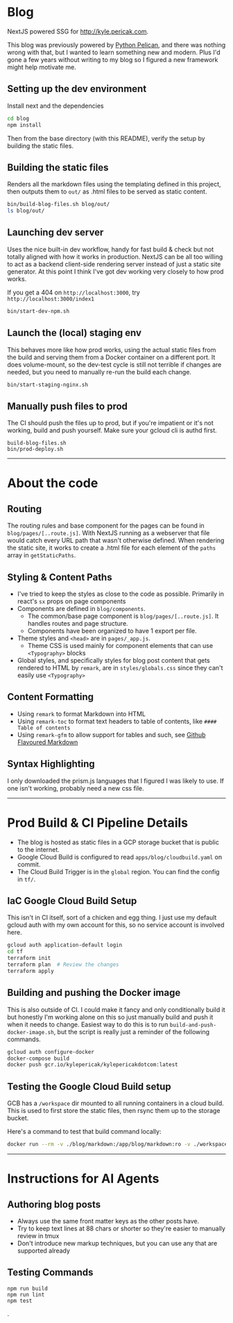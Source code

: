 # Blog

NextJS powered SSG for http://kyle.pericak.com.

This blog was previously powered by [Python Pelican](https://getpelican.com/), and there was
nothing wrong with that, but I wanted to learn something new and modern. Plus I'd gone a few years without
writing to my blog so I figured a new framework might help motivate me.

## Setting up the dev environment

Install next and the dependencies
```bash
cd blog
npm install
```

Then from the base directory (with this README), verify the setup by building the static files.

## Building the static files

Renders all the markdown files using the templating defined in this project,
then outputs them to `out/` as .html files to be served as static content.

```bash
bin/build-blog-files.sh blog/out/
ls blog/out/
```

## Launching dev server

Uses the nice built-in dev workflow, handy for fast build & check but not
totally aligned with how it works in production. NextJS can be all
too willing to act as a backend client-side rendering server instead of
just a static site generator. At this point I think I've got dev working very closely
to how prod works.

If you get a 404 on `http://localhost:3000`, try `http://localhost:3000/index1`

```bash
bin/start-dev-npm.sh
```

## Launch the (local) staging env

This behaves more like how prod works, using the actual static files from the build
and serving them from a Docker container on a different port. It does volume-mount,
so the dev-test cycle is still not terrible if changes are needed, but you need to
manually re-run the build each change.

```bash
bin/start-staging-nginx.sh
```

## Manually push files to prod

The CI should push the files up to prod, but if you're impatient or it's not working,
build and push yourself. Make sure your gcloud cli is authd first.

```
build-blog-files.sh
bin/prod-deploy.sh
```

---

# About the code

## Routing

The routing rules and base component for the pages can be found in `blog/pages/[..route.js]`.
With NextJS running as a webserver that file would catch every URL path that wasn't otherwise defined.
When rendering the static site, it works to create a .html file for each element of the 
`paths` array in `getStaticPaths`.


## Styling & Content Paths

- I've tried to keep the styles as close to the code as possible.  Primarily in react's `sx` props on page components
- Components are defined in `blog/components`.
  - The common/base page component is `blog/pages/[..route.js]`. It handles routes and page structure.
  - Components have been organized to have 1 export per file.
- Theme styles and `<head>` are in `pages/_app.js`.
  - Theme CSS is used mainly for component elements that can use `<Typography>` blocks
- Global styles, and specifically styles for blog post content that gets rendered to HTML by `remark`, are in `styles/globals.css` since they can't easily use `<Typography>`


## Content Formatting

- Using `remark` to format Markdown into HTML
- Using `remark-toc` to format text headers to table of contents, like `#### Table of contents`
- Using `remark-gfm` to allow support for tables and such, see [Github Flavoured Markdown](https://github.github.com/gfm/)

## Syntax Highlighting

I only downloaded the prism.js languages that I figured I was likely to use. If one isn't working,
probably need a new css file.


---


# Prod Build & CI Pipeline Details

- The blog is hosted as static files in a GCP storage bucket that is public to the internet.
- Google Cloud Build is configured to read `apps/blog/cloudbuild.yaml` on commit.
- The Cloud Build Trigger is in the `global` region. You can find the config in `tf/`.


## IaC Google Cloud Build Setup

This isn't in CI itself, sort of a chicken and egg thing. I just use my default gcloud
auth with my own account for this, so no service account is involved here.

```bash
gcloud auth application-default login
cd tf
terraform init
terraform plan  # Review the changes
terraform apply
```

## Building and pushing the Docker image

This is also outside of CI. I could make it fancy and only conditionally build it
but honestly I'm working alone on this so just manually build and push it when it needs
to change. Easiest way to do this is to run `build-and-push-docker-image.sh`, but the
script is really just a reminder of the following commands.

```bash
gcloud auth configure-docker
docker-compose build
docker push gcr.io/kylepericak/kylepericakdotcom:latest
```

## Testing the Google Cloud Build setup

GCB has a `/workspace` dir mounted to all running containers in a cloud build.
This is used to first store the static files, then rsync them up to the storage bucket.

Here's a command to test that build command locally:

```bash
docker run --rm -v ./blog/markdown:/app/blog/markdown:ro -v ./workspace:/workspace -it gcr.io/kylepericak/kylepericakdotcom bash /app/bin/build-blog-files.sh /workspace/out
```


---

# Instructions for AI Agents

## Authoring blog posts
- Always use the same front matter keys as the other posts have.
- Try to keep text lines at 88 chars or shorter so they're easier to manually review in tmux
- Don't introduce new markup techniques, but you can use any that are supported already

## Testing Commands
```
npm run build
npm run lint
npm test
```

.